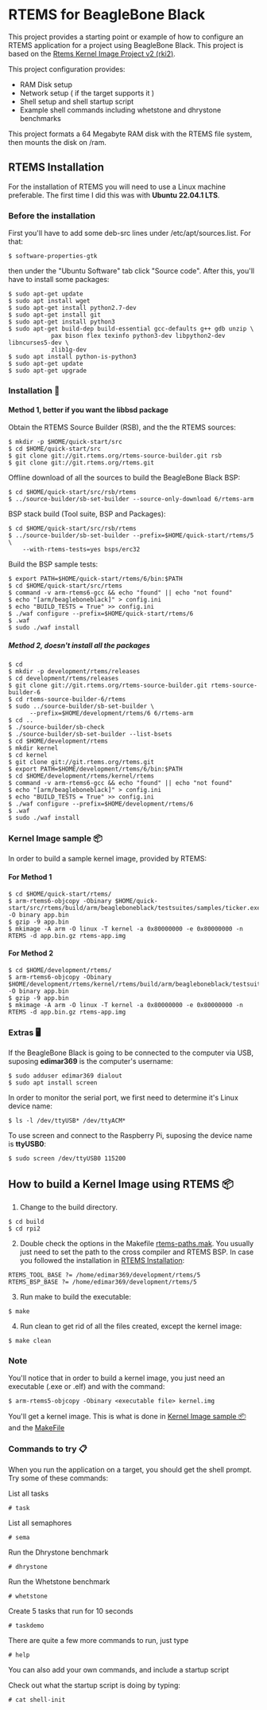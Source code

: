 # RTEMS for BeagleBone Black

This project provides a starting point or example of how to configure an RTEMS application for a project using BeagleBone Black. This project is based on the [Rtems Kernel Image Project v2 (rki2)](https://github.com/alanc98/rki2).

This project configuration provides:

- RAM Disk setup
- Network setup ( if the target supports it )
- Shell setup and shell startup script
- Example shell commands including whetstone and dhrystone benchmarks

This project formats a 64 Megabyte RAM disk with the RTEMS file system, then mounts the disk on /ram.

## RTEMS Installation
For the installation of RTEMS you will need to use a Linux machine preferable. The first time I did this was with **Ubuntu 22.04.1 LTS**.

### Before the installation
First you'll have to add some deb-src lines under /etc/apt/sources.list. For that:
```
$ software-properties-gtk
```
then under the "Ubuntu Software" tab click "Source code".
After this, you'll have to install some packages:
```
$ sudo apt-get update
$ sudo apt install wget
$ sudo apt-get install python2.7-dev
$ sudo apt-get install git
$ sudo apt-get install python3
$ sudo apt-get build-dep build-essential gcc-defaults g++ gdb unzip \
            pax bison flex texinfo python3-dev libpython2-dev libncurses5-dev \
            zlib1g-dev
$ sudo apt install python-is-python3
$ sudo apt-get update
$ sudo apt-get upgrade
```

### Installation 🔧
#### Method 1, better if you want the libbsd package
Obtain the RTEMS Source Builder (RSB), and the the RTEMS sources:
```
$ mkdir -p $HOME/quick-start/src
$ cd $HOME/quick-start/src
$ git clone git://git.rtems.org/rtems-source-builder.git rsb
$ git clone git://git.rtems.org/rtems.git
```
Offline download of all the sources to build the BeagleBone Black BSP:
```
$ cd $HOME/quick-start/src/rsb/rtems
$ ../source-builder/sb-set-builder --source-only-download 6/rtems-arm
```
BSP stack build (Tool suite, BSP and Packages):
```
$ cd $HOME/quick-start/src/rsb/rtems  
$ ../source-builder/sb-set-builder --prefix=$HOME/quick-start/rtems/5 \
    --with-rtems-tests=yes bsps/erc32
```
Build the BSP sample tests:
```
$ export PATH=$HOME/quick-start/rtems/6/bin:$PATH
$ cd $HOME/quick-start/src/rtems
$ command -v arm-rtems6-gcc && echo "found" || echo "not found"
$ echo "[arm/beagleboneblack]" > config.ini
$ echo "BUILD_TESTS = True" >> config.ini
$ ./waf configure --prefix=$HOME/quick-start/rtems/6
$ .waf
$ sudo ./waf install
```

##### Method 2, doesn't install all the packages
```
$ cd
$ mkdir -p development/rtems/releases
$ cd development/rtems/releases
$ git clone git://git.rtems.org/rtems-source-builder.git rtems-source-builder-6
$ cd rtems-source-builder-6/rtems 
$ sudo ../source-builder/sb-set-builder \
      --prefix=$HOME/development/rtems/6 6/rtems-arm
$ cd ..
$ ./source-builder/sb-check  
$ ./source-builder/sb-set-builder --list-bsets 
$ cd $HOME/development/rtems
$ mkdir kernel
$ cd kernel
$ git clone git://git.rtems.org/rtems.git
$ export PATH=$HOME/development/rtems/6/bin:$PATH
$ cd $HOME/development/rtems/kernel/rtems
$ command -v arm-rtems6-gcc && echo "found" || echo "not found"
$ echo "[arm/beagleboneblack]" > config.ini
$ echo "BUILD_TESTS = True" >> config.ini
$ ./waf configure --prefix=$HOME/development/rtems/6
$ .waf
$ sudo ./waf install

```
### Kernel Image sample 📦
In order to build a sample kernel image, provided by RTEMS:
#### For Method 1
```
$ cd $HOME/quick-start/rtems/
$ arm-rtems6-objcopy -Obinary $HOME/quick-start/src/rtems/build/arm/beagleboneblack/testsuites/samples/ticker.exe -O binary app.bin
$ gzip -9 app.bin
$ mkimage -A arm -O linux -T kernel -a 0x80000000 -e 0x80000000 -n RTEMS -d app.bin.gz rtems-app.img
```
#### For Method 2
```
$ cd $HOME/development/rtems/
$ arm-rtems6-objcopy -Obinary $HOME/development/rtems/kernel/rtems/build/arm/beagleboneblack/testsuites/samples/ticker.exe -O binary app.bin
$ gzip -9 app.bin
$ mkimage -A arm -O linux -T kernel -a 0x80000000 -e 0x80000000 -n RTEMS -d app.bin.gz rtems-app.img
```
### Extras 🖥️
If the BeagleBone Black is going to be connected to the computer via USB, suposing **edimar369** is the computer's username:
```
$ sudo adduser edimar369 dialout
$ sudo apt install screen
```
	
In order to monitor the serial port, we first need to determine it's Linux device name:
```
$ ls -l /dev/ttyUSB* /dev/ttyACM*
```
	
To use screen and connect to the Raspberry Pi, suposing the device name is **ttyUSB0**:
```
$ sudo screen /dev/ttyUSB0 115200
```

## How to build a Kernel Image using RTEMS 📦
1. Change to the build directory.
```
$ cd build
$ cd rpi2
```

2. Double check the options in the Makefile [rtems-paths.mak](https://github.com/edison369/RTEMS-Raspberry-Pi/blob/main/build/rtems-paths.mak). You usually just need to set the path to the cross compiler and RTEMS BSP. In case you followed the installation in [RTEMS Installation](<#rtems-installation>):
```
RTEMS_TOOL_BASE ?= /home/edimar369/development/rtems/5
RTEMS_BSP_BASE ?= /home/edimar369/development/rtems/5
```

3. Run make to build the executable:
```
$ make 
```

4. Run clean to get rid of all the files created, except the kernel image:
```
$ make clean
```

### Note
You'll notice that in order to build a kernel image, you just need an executable (.exe or .elf) and with the command:
```
$ arm-rtems5-objcopy -Obinary <executable file> kernel.img 
```
You'll get a kernel image. This is what is done in [Kernel Image sample 📦](<#kernel-image-sample->) and the [MakeFile](https://github.com/edison369/RTEMS-Raspberry-Pi/blob/main/build/rpi2/Makefile)

### Commands to try 📋
When you run the application on a target, you should get the shell prompt. Try some of these commands:

List all tasks
```
# task
```

List all semaphores
```
# sema
```

Run the Dhrystone benchmark
```
# dhrystone
```

Run the Whetstone benchmark
```
# whetstone
```

Create 5 tasks that run for 10 seconds
```
# taskdemo
```

There are quite a few more commands to run, just type
```
# help
```

You can also add your own commands, and include a startup script 

Check out what the startup script is doing by typing:
```
# cat shell-init
```
